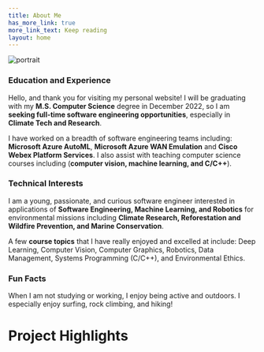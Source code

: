 ```yaml
---
title: About Me
has_more_link: true
more_link_text: Keep reading
layout: home
---
```

![portrait]({{site.baseurl}}/images/me_small.jpg)
### Education and Experience
Hello, and thank you for visiting my personal website! I will be graduating with my **M.S. Computer Science** degree in December 2022, so I am **seeking full-time software engineering opportunities**, especially in **Climate Tech and Research**.

I have worked on a breadth of software engineering teams including: **Microsoft Azure AutoML**, **Microsoft Azure WAN Emulation** and **Cisco Webex Platform Services**. I also assist with teaching computer science courses including (**computer vision, machine learning, and C/C++**).

### Technical Interests

I am a young, passionate, and curious software engineer interested in applications of **Software Engineering, Machine Learning, and Robotics** for environmental missions including **Climate Research, Reforestation and Wildfire Prevention, and Marine Conservation**.

A few **course topics** that I have really enjoyed and excelled at include: Deep Learning, Computer Vision, Computer Graphics, Robotics, Data Management, Systems Programming (C/C++), and Environmental Ethics.

### Fun Facts
When I am not studying or working, I enjoy being active and outdoors. I especially enjoy surfing, rock climbing, and hiking!

# Project Highlights
